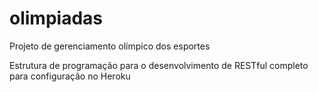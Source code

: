 # olimpiadas
Projeto de gerenciamento olímpico dos esportes

Estrutura de programação para o desenvolvimento de RESTful completo para configuração no Heroku
